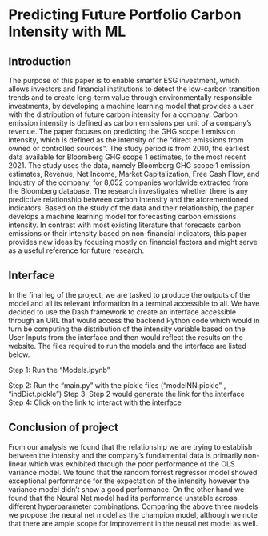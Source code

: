 # Predicting Future Portfolio Carbon Intensity with ML

## Introduction

The purpose of this paper is to enable smarter ESG investment, which allows investors and financial institutions to detect the low-carbon transition trends and to create long-term value through environmentally responsible investments, by developing a machine learning model that provides a user with the distribution of future carbon intensity for a company. Carbon emission intensity is defined as carbon emissions per unit of a company’s revenue. The paper focuses on predicting the GHG scope 1 emission intensity, which is defined as the intensity of the “direct emissions from owned or controlled sources". The study period is from 2010, the earliest data available for Bloomberg GHG scope 1 estimates, to the most recent 2021. The study uses the data, namely Bloomberg GHG scope 1 emission estimates, Revenue, Net Income, Market Capitalization, Free Cash Flow, and Industry of the company, for 8,052 companies worldwide extracted from the Bloomberg database. The research investigates whether there is any predictive relationship between carbon intensity and the aforementioned indicators. Based on the study of the data and their relationship, the paper develops a machine learning model for forecasting carbon emissions intensity. In contrast with most existing literature that forecasts carbon emissions or their intensity based on non-financial indicators, this paper provides new ideas by focusing mostly on financial factors and might serve as a useful reference for future research.

## Interface

In the final leg of the project, we are tasked to produce the outputs of the model and all its relevant information in a terminal accessible to all. We have decided to use the Dash framework to create an interface accessible through an URL that would access the backend Python code which would in turn be computing the distribution of the intensity variable based on the User Inputs from the interface and then would reflect the results on the website. The files required to run the models and the interface are listed below.

Step 1: Run the “Models.ipynb” 

Step 2: Run the “main.py” with the pickle files (“modelNN.pickle” , “indDict.pickle”)
Step 3: Step 2 would generate the link for the interface
Step 4: Click on the link to interact with the interface


## Conclusion of project

From our analysis we found that the relationship we are trying to establish between the intensity and the company’s fundamental data is primarily non-linear which was exhibited through the poor performance of the OLS variance model. We found that the random forrest regressor model showed exceptional performance for the expectation of the intensity however the variance model didn’t show a good performance. On the other hand we found that the Neural Net model had its performance unstable across different hyperparameter combinations. Comparing the above three models we propose the neural net model as the champion model, although we note that there are ample scope for improvement in the neural net model as well.
